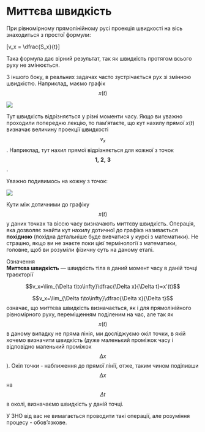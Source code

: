 # Миттєва швидкість

При рівномірному прямолінійному русі проекція швидкості на вісь знаходиться з простої формули:

\[v_x = \dfrac{S_x}{t}\]

Така формула дає вірний результат, так як швидкість протягом всього руху не змінюється.

З іншого боку, в реальних задачах часто зустрічається рух зі змінною швидкістю. Наприклад, маємо графік $$x(t)$$

<img class="image"  src="https://rawgit.com/chudaol/ed-era-book-physics/master/images/chapter_2/1.svg" />

Тут швидкість відрізняється у різні моменти часу. Якщо ви уважно проходили попередню лекцію, то пам’ятаєте, що кут нахилу прямої $x(t)$ визначає величину проекції швидкості $$v_x$$. Наприклад, тут нахил прямої відрізняється для кожної з точок $$\boldsymbol{1, \ 2, \ 3}$$.

Уважно подивимось на кожну з точок:

<img class="image"  src="https://rawgit.com/chudaol/ed-era-book-physics/master/images/chapter_2/2.svg" />

Кути між дотичними до графіку $$x(t)$$ у даних точках та віссю часу визначають миттєву швидкість. Операція, яка дозволяє знайти кут нахилу дотичної до графіка
називається <b>похідною</b> (похідна детальніше буде вивчатися у курсі з математики). Не страшно, якщо ви не знаєте поки цієї термінології з математики, головне, щоб ви розуміли фізичну суть на даному етапі.

<div class="eoz-wrap">
<span class="eoz">Означення</span>
<div class="eoz-text">
<b>Миттєва швидкість</b> — швидкість тіла в даний момент часу в даній точці траєкторії 

$$v_x=\lim_{\Delta t\to\infty}\dfrac{\Delta x}{\Delta t}=x'(t)$$

</div>
</div>

$$v_x=\lim_{\Delta t\to\infty}\dfrac{\Delta x}{\Delta t}$$ означає, що миттєва швидкість визначається, як і для прямолінійного рівномірного руху, переміщенням поділеним на час, але так як $$x(t)$$ в даному
випадку не пряма лінія, ми досліджуємо окіл точки, в якій хочемо визначити швидкість (дуже маленький проміжок часу і відповідно маленький проміжок $$\Delta x$$). Окіл точки - наближення до прямої лінії, отже, таким чином поділивши $$\Delta x$$ на $$\Delta t$$ в околі, визначаємо швидкість у даній точці.

У ЗНО від вас не вимагається проводити такі операції, але розуміння процесу - обов’язкове.